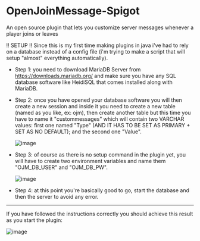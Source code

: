 # OpenJoinMessage-Spigot
An open source plugin that lets you customize server messages whenever a player joins or leaves

!! SETUP !!
Since this is my first time making plugins in java i've had to rely on a database instead of a config file (i'm trying to make a script that will setup "almost" everything automatically).

- Step 1: you need to download MariaDB Server from https://downloads.mariadb.org/ and make sure you have any SQL database software like HeidiSQL that comes installed along with MariaDB.

- Step 2: once you have opened your database software you will then create a new session and inside it you need to create a new table (named as you like, ex: ojm), then create another table
          but this time you have to name it "custommessages" which will contain two VARCHAR values: first one named "Type" (AND IT HAS TO BE SET AS PRIMARY + SET AS NO DEFAULT); and the second one "Value".

  ![image](https://github.com/Hxlixd/OpenJoinMessage-Spigot/assets/90792340/7fb462f7-c06a-4c35-b87c-a4a58d13a115)

- Step 3: of course as there is no setup command in the plugin yet, you will have to create two environment variables and name them "OJM_DB_USER" and "OJM_DB_PW".

  ![image](https://github.com/Hxlixd/OpenJoinMessage-Spigot/assets/90792340/890cb2a8-3eb6-4cf1-a0d9-43b4b23610f3)

- Step 4: at this point you're basically good to go, start the database and then the server to avoid any error.

--------------------------------------------------------------------------------------------------------------

  If you have followed the instructions correctly you should achieve this result as you start the plugin:
  
  ![image](https://github.com/Hxlixd/OpenJoinMessage-Spigot/assets/90792340/446810e0-199e-4842-b73b-c0f5423c5652)
